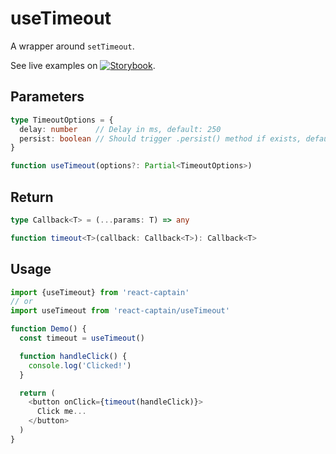 # useTimeout

A wrapper around `setTimeout`.

See live examples on [![Storybook](https://cdn.jsdelivr.net/gh/storybooks/brand@master/badge/badge-storybook.svg)](https://react-captain.soywod.me/?selectedKind=useTimeout&selectedStory=Default&full=0&addons=1&stories=1&panelRight=0&addonPanel=storybook%2Factions%2Factions-panel).

## Parameters

```typescript
type TimeoutOptions = {
  delay: number    // Delay in ms, default: 250
  persist: boolean // Should trigger .persist() method if exists, default: true
}

function useTimeout(options?: Partial<TimeoutOptions>)
```

## Return

```typescript
type Callback<T> = (...params: T) => any

function timeout<T>(callback: Callback<T>): Callback<T>
```

## Usage

```typescript
import {useTimeout} from 'react-captain'
// or
import useTimeout from 'react-captain/useTimeout'

function Demo() {
  const timeout = useTimeout()

  function handleClick() {
    console.log('Clicked!')
  }

  return (
    <button onClick={timeout(handleClick)}>
      Click me...
    </button>
  )
}
```
